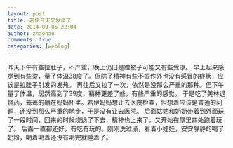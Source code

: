 ```yaml
---
layout: post
title: 若伊今天又发烧了
date: 2014-09-05 22:04
author: zhaohao
comments: true
categories: [weblog]
---
```

昨天下午有些拉肚子，不严重，晚上仍旧是蹬被子可能又有些受凉。
早上起来感觉到有些烫，量了体温38度了。但除了精神有些不振作外也没有感冒的症状，应该是拉肚子引发的发热。
再往后又拉了一次，依然是没那么严重的那种。但下午量了体温，居然高到了39度，精神更差了些，有些严重的感觉。
于是吃了美林退烧药，蔫蔫的躺在妈妈怀里。若伊妈妈想让去医院检查，但想着应该是普通的问题，还没到那么严重的地步，于是没有让去医院。
后面姑姑和奶奶带着到外面玩了一段时间，回来的时候烧退了下去，精神也上来了，又开始在屋里四处跑着玩了。
后面一直都还好，有吃有玩的。刚刚洗过澡，看着小娃娃，安安静静的喝了奶粉，喝着喝着还没有喝完就睡着了。
